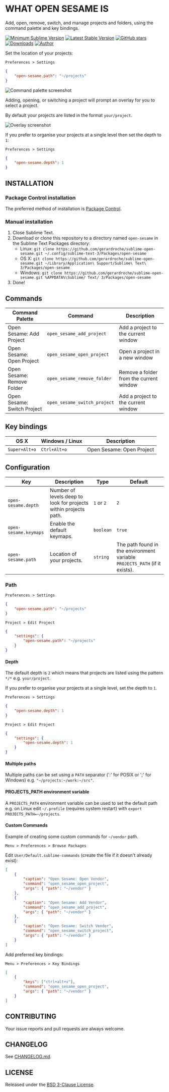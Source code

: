 # WHAT OPEN SESAME IS

Add, open, remove, switch, and manage projects and folders, using the command palette and key bindings.

[![Minimum Sublime Version](https://img.shields.io/badge/sublime-%3E%3D%203.0-brightgreen.svg?style=flat-square)](https://sublimetext.com) [![Latest Stable Version](https://img.shields.io/github/tag/gerardroche/sublime-open-sesame.svg?style=flat-square&label=stable)](https://github.com/gerardroche/sublime-open-sesame/tags) [![GitHub stars](https://img.shields.io/github/stars/gerardroche/sublime-open-sesame.svg?style=flat-square)](https://github.com/gerardroche/sublime-open-sesame/stargazers) [![Downloads](https://img.shields.io/packagecontrol/dt/open-sesame.svg?style=flat-square)](https://packagecontrol.io/packages/open-sesame) [![Author](https://img.shields.io/badge/twitter-gerardroche-blue.svg?style=flat-square)](https://twitter.com/gerardroche)


Set the location of your projects:

`Preferences > Settings`

```json
{
    "open-sesame.path": "~/projects"
}
```

![Command palette screenshot](screenshot-a.png)

Adding, opening, or switching a project will prompt an overlay for you to select a project.

By default your projects are listed in the format `your/project`.

![Overlay screenshot](screenshot-b.png)

If you prefer to organise your projects at a single level then set the depth to `1`:

`Preferences > Settings`

```json
{
    "open-sesame.depth": 1
}
```

## INSTALLATION

### Package Control installation

The preferred method of installation is [Package Control](https://packagecontrol.io/browse/authors/gerardroche).

### Manual installation

1. Close Sublime Text.
2. Download or clone this repository to a directory named `open-sesame` in the Sublime Text Packages directory:
    * Linux: `git clone https://github.com/gerardroche/sublime-open-sesame.git ~/.config/sublime-text-3/Packages/open-sesame`
    * OS X: `git clone https://github.com/gerardroche/sublime-open-sesame.git ~/Library/Application\ Support/Sublime\ Text\ 3/Packages/open-sesame`
    * Windows: `git clone https://github.com/gerardroche/sublime-open-sesame.git %APPDATA%\Sublime/ Text/ 3/Packages/open-sesame`
3. Done!

## Commands

Command Palette | Command | Description
--------------- | ------- | -----------
Open Sesame: Add Project | `open_sesame_add_project` | Add a project to the current window
Open Sesame: Open Project | `open_sesame_open_project` | Open a project in a new window
Open Sesame: Remove Folder | `open_sesame_remove_folder` | Remove a folder from the current window
Open Sesame: Switch Project | `open_sesame_switch_project` | Add a project to the current window

## Key bindings

OS X | Windows / Linux | Description
-----|-----------------|------------
`Super+Alt+o` | `Ctrl+Alt+o` | Open Sesame: Open Project

## Configuration

Key | Description | Type | Default
----|-------------|------|--------
`open-sesame.depth` | Number of levels deep to look for projects within projects path. | `1` or `2` | `2`
`open-sesame.keymaps` | Enable the default keymaps. | `boolean` | `true`
`open-sesame.path` | Location of your projects. | `string` | The path found in the environment variable `PROJECTS_PATH` (if it exists).

### Path

`Preferences > Settings`

```json
{
    "open-sesame.path": "~/projects"
}
```

`Project > Edit Project`

```json
{
    "settings": {
        "open-sesame.path": "~/projects"
    }
}
```

#### Depth

The default depth is `2` which means that projects are listed using the pattern `*/*` e.g. `your/project`.

If you prefer to organise your projects at a single level, set the depth to `1`.

`Preferences > Settings`

```json
{
    "open-sesame.depth": 1
}
```

`Project > Edit Project`

```json
{
    "settings": {
        "open-sesame.depth": 1
    }
}
```

#### Multiple paths

Multiple paths can be set using a `PATH` separator (':' for POSIX or ';' for Windows) e.g. `"~/projects:~/work:~/src"`.

#### PROJECTS_PATH environment variable

A `PROJECTS_PATH` environment variable can be used to set the default path e.g. on Linux edit `~/.profile` (requires system restart) with `export PROJECTS_PATH=~/projects`.

#### Custom Commands

Example of creating some custom commands for `~/vendor` path.

`Menu > Preferences > Browse Packages`

Edit `User/Default.sublime-commands` (create the file if it doesn't already exist):

```json
[
    {
        "caption": "Open Sesame: Open Vendor",
        "command": "open_sesame_open_project",
        "args": { "path": "~/vendor" }
    },
    {
        "caption": "Open Sesame: Add Vendor",
        "command": "open_sesame_add_project",
        "args": { "path": "~/vendor" }
    },
    {
        "caption": "Open Sesame: Switch Vendor",
        "command": "open_sesame_switch_project",
        "args": { "path": "~/vendor" }
    }
]
```

Add preferred key bindings:

`Menu > Preferences > Key Bindings`

```json
[
    {
        "keys": ["ctrl+alt+v"],
        "command": "open_sesame_open_project",
        "args": { "path": "~/vendor" }
    }
]
```

## CONTRIBUTING

Your issue reports and pull requests are always welcome.

## CHANGELOG

See [CHANGELOG.md](CHANGELOG.md).

## LICENSE

Released under the [BSD 3-Clause License](LICENSE).
